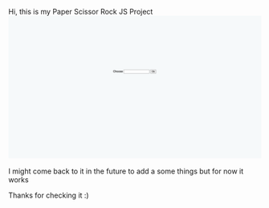 Hi, this is my Paper Scissor Rock JS Project  
![Live Preview](live-preview.png)  

I might come back to it in the future to add a some things but for now it works  

Thanks for checking it :)
